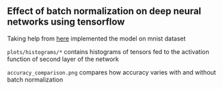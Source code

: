 <h2>Effect of batch normalization on deep neural networks using tensorflow</h2>

<p>Taking help from <a href="http://r2rt.com/implementing-batch-normalization-in-tensorflow.html">here</a> implemented the model on mnist dataset</p>

<code>plots/histograms/*</code> contains histograms of tensors fed to the activation function of second layer of the network

<code>accuracy_comparison.png</code> compares how accuracy varies with and without batch normalization
